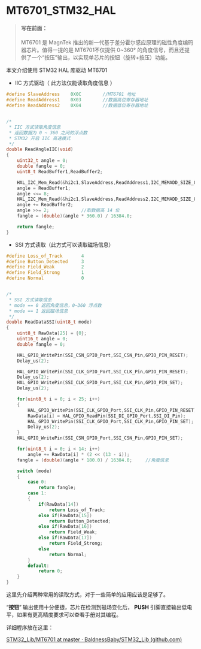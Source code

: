 # MT6701_STM32_HAL

> #### 写在前面：
> 
> MT6701 是 MagnTek 推出的新一代基于差分霍尔感应原理的磁性角度编码器芯片。值得一提的是 MT6701不仅提供 0~360° 的角度信号，而且还提供了一个“按压”输出，以实现单芯片的按钮（旋转+按压）功能。

本文介绍使用 STM32 HAL 库驱动 MT6701

* IIC 方式驱动（ 此方法仅能读取角度信息 ） 

```c
#define SlaveAddress    0X0C        //MT6701 地址
#define ReadAddress1    0X03        //数据高位寄存器地址
#define ReadAddress2    0X04        //数据低位寄存器地址


/*
 * IIC 方式读取角度信息
 * 返回数据为 0 ~ 360 之间的浮点数
 * STM32 开启 IIC 高速模式
 */
double ReadAngleIIC(void)
{
    uint32_t angle = 0;
    double fangle = 0;
    uint8_t ReadBuffer1,ReadBuffer2;

    HAL_I2C_Mem_Read(&hi2c1,SlaveAddress,ReadAddress1,I2C_MEMADD_SIZE_8BIT,&ReadBuffer1,1,0XFF);
    angle = ReadBuffer1;
    angle <<= 8;
    HAL_I2C_Mem_Read(&hi2c1,SlaveAddress,ReadAddress2,I2C_MEMADD_SIZE_8BIT,&ReadBuffer2,1,0XFF);
    angle += ReadBuffer2;
    angle >>= 2;            //取数据高 14 位
    fangle = (double)(angle * 360.0) / 16384.0;

    return fangle;
}
```

* SSI 方式读取（此方式可以读取磁场信息）

```c
#define Loss_of_Track       4
#define Button_Detected     3
#define Field_Weak          2
#define Field_Strong        1
#define Normal              0


/*
 * SSI 方式读取信息
 * mode == 0 返回角度信息，0~360 浮点数
 * mode == 1 返回磁场信息
 */
double ReadDataSSI(uint8_t mode)
{
    uint8_t RawData[25] = {0};
    uint16_t angle = 0;
    double fangle = 0;

    HAL_GPIO_WritePin(SSI_CSN_GPIO_Port,SSI_CSN_Pin,GPIO_PIN_RESET);        //起始信号
    Delay_us(2);

    HAL_GPIO_WritePin(SSI_CLK_GPIO_Port,SSI_CLK_Pin,GPIO_PIN_RESET);        //跳过第一个时钟沿
    Delay_us(2);
    HAL_GPIO_WritePin(SSI_CLK_GPIO_Port,SSI_CLK_Pin,GPIO_PIN_SET);
    Delay_us(2);

    for(uint8_t i = 0; i < 25; i++)                                                                 //读取数据
    {
        HAL_GPIO_WritePin(SSI_CLK_GPIO_Port,SSI_CLK_Pin,GPIO_PIN_RESET);
        RawData[i] = HAL_GPIO_ReadPin(SSI_DI_GPIO_Port,SSI_DI_Pin);
        HAL_GPIO_WritePin(SSI_CLK_GPIO_Port,SSI_CLK_Pin,GPIO_PIN_SET);
        Delay_us(2);
    }
    HAL_GPIO_WritePin(SSI_CSN_GPIO_Port,SSI_CSN_Pin,GPIO_PIN_SET);          //结束信号

    for(uint8_t i = 0; i < 14; i++)
        angle += RawData[i] * (2 << (13 - i));
    fangle = (double)(angle * 180.0) / 16384.0;     //角度信息

    switch (mode)
    {
        case 0:
            return fangle;
        case 1:
        {
            if(RawData[14])
                return Loss_of_Track;
            else if(RawData[15])
                return Button_Detected;
            else if(RawData[16])
                return Field_Weak;
            else if(RawData[17])
                return Field_Strong;
            else
                return Normal;
        }
        default:
            return 0;
    }
}
```

这里先介绍两种常用的读取方式，对于一些简单的应用应该是足够了。

“**按钮**” 输出使用十分便捷，芯片在检测到磁场变化后，  **PUSH** 引脚直接输出低电平，如果有更高精度要求可以查看手册对其编程。

详细程序放在这里：

[STM32_Lib/MT6701 at master · BaldnessBaby/STM32_Lib (github.com)](https://github.com/BaldnessBaby/STM32_Lib/tree/master/MT6701)
